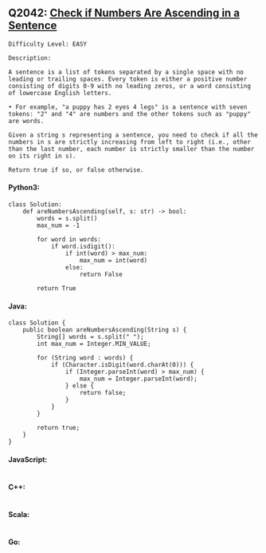## Q2042: [Check if Numbers Are Ascending in a Sentence](https://leetcode.com/problems/check-if-numbers-are-ascending-in-a-sentence/)

```
Difficulty Level: EASY
```

```
Description:

A sentence is a list of tokens separated by a single space with no leading or trailing spaces. Every token is either a positive number consisting of digits 0-9 with no leading zeros, or a word consisting of lowercase English letters.

• For example, "a puppy has 2 eyes 4 legs" is a sentence with seven tokens: "2" and "4" are numbers and the other tokens such as "puppy" are words.

Given a string s representing a sentence, you need to check if all the numbers in s are strictly increasing from left to right (i.e., other than the last number, each number is strictly smaller than the number on its right in s).

Return true if so, or false otherwise.
```

#### Python3:

```
class Solution:
    def areNumbersAscending(self, s: str) -> bool:
        words = s.split()
        max_num = -1

        for word in words:
            if word.isdigit():
                if int(word) > max_num:
                    max_num = int(word)
                else:
                    return False

        return True
```

#### Java:

```
class Solution {
    public boolean areNumbersAscending(String s) {
        String[] words = s.split(" ");
        int max_num = Integer.MIN_VALUE;

        for (String word : words) {
            if (Character.isDigit(word.charAt(0))) {
                if (Integer.parseInt(word) > max_num) {
                    max_num = Integer.parseInt(word);
                } else {
                    return false;
                }
            }
        }

        return true;
    }
}
```

#### JavaScript:

```

```

#### C++:

```

```

#### Scala:

```

```

#### Go:

```

```